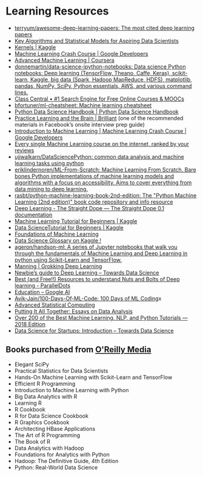 # Learning Resources

* [terryum/awesome-deep-learning-papers: The most cited deep learning papers](https://github.com/terryum/awesome-deep-learning-papers)
* [Key Algorithms and Statistical Models for Aspiring Data Scientists](https://www.kdnuggets.com/2018/04/key-algorithms-statistical-models-aspiring-data-scientists.html)
* [Kernels \| Kaggle](https://www.kaggle.com/kernels?sortBy=votes&group=everyone&pageSize=20)
* [Machine Learning Crash Course  \|  Google Developers](https://developers.google.com/machine-learning/crash-course/?authuser=0)
* [Advanced Machine Learning \| Coursera](https://www.coursera.org/specializations/aml)
* [donnemartin/data-science-ipython-notebooks: Data science Python notebooks: Deep learning \(TensorFlow, Theano, Caffe, Keras\), scikit-learn, Kaggle, big data \(Spark, Hadoop MapReduce, HDFS\), matplotlib, pandas, NumPy, SciPy, Python essentials, AWS, and various command lines.](https://github.com/donnemartin/data-science-ipython-notebooks)
* [Class Central • \#1 Search Engine for Free Online Courses & MOOCs](https://www.class-central.com/)
* [bfortuner/ml-cheatsheet: Machine learning cheatsheet](https://github.com/bfortuner/ml-cheatsheet)
* [Python Data Science Handbook \| Python Data Science Handbook](https://jakevdp.github.io/PythonDataScienceHandbook/)
* [Practice Learning and the Brain \| Brilliant](https://brilliant.org/courses/artificial-neural-networks/learning-and-the-brain/) \(one of the recommended materials in Facebook’s onsite interview prep guide\)
* [Introduction to Machine Learning \| Machine Learning Crash Course \| Google Developers](https://developers.google.com/machine-learning/crash-course/ml-intro)
* [Every single Machine Learning course on the internet, ranked by your reviews](https://medium.freecodecamp.org/every-single-machine-learning-course-on-the-internet-ranked-by-your-reviews-3c4a7b8026c0)
* [ujjwalkarn/DataSciencePython: common data analysis and machine learning tasks using python](https://github.com/ujjwalkarn/DataSciencePython)
* [eriklindernoren/ML-From-Scratch: Machine Learning From Scratch. Bare bones Python implementations of machine learning models and algorithms with a focus on accessibility. Aims to cover everything from data mining to deep learning.](https://github.com/eriklindernoren/ML-From-Scratch)
* [rasbt/python-machine-learning-book-2nd-edition: The "Python Machine Learning \(2nd edition\)" book code repository and info resource](https://github.com/rasbt/python-machine-learning-book-2nd-edition)
* [Deep Learning - The Straight Dope — The Straight Dope 0.1 documentation](https://gluon.mxnet.io/)
* [Machine Learning Tutorial for Beginners \| Kaggle](https://www.kaggle.com/kanncaa1/machine-learning-tutorial-for-beginners)
* [Data ScienceTutorial for Beginners \| Kaggle](https://www.kaggle.com/kanncaa1/data-sciencetutorial-for-beginners/)
* [Foundations of Machine Learning](https://bloomberg.github.io/foml/#home)
* [Data Science Glossary on Kaggle !](https://www.kaggle.com/shivamb/data-science-glossary-on-kaggle)
* [ageron/handson-ml: A series of Jupyter notebooks that walk you through the fundamentals of Machine Learning and Deep Learning in python using Scikit-Learn and TensorFlow.](https://github.com/ageron/handson-ml)
* [Manning \| Grokking Deep Learning](https://www.manning.com/books/grokking-deep-learning?a_aid=grokkingdl&a_bid=32715258)
* [Newbie’s guide to Deep Learning – Towards Data Science](https://towardsdatascience.com/newbies-guide-to-deep-learning-6bf601c5a98e)
* [Best \(and Free!!\) Resources to understand Nuts and Bolts of Deep learning - ParallelDots](https://blog.paralleldots.com/data-science/deep-learning/best-and-free-resources-to-understand-of-deep-learning/)
* [Education – Google AI](https://ai.google/education/)
* [Avik-Jain/100-Days-Of-ML-Code: 100 Days of ML Coding](https://github.com/Avik-Jain/100-Days-Of-ML-Code)x
* [Advanced Statistical Computing](https://leanpub.com/s/owxFA7i6juhTm9U36GYyKQ.pdf)
* [Putting It All Together: Essays on Data Analysis](https://leanpub.com/dataanalysisessays)
* [Over 200 of the Best Machine Learning, NLP, and Python Tutorials — 2018 Edition](https://medium.com/machine-learning-in-practice/over-200-of-the-best-machine-learning-nlp-and-python-tutorials-2018-edition-dd8cf53cb7dc)
* [Data Science for Startups: Introduction – Towards Data Science](https://towardsdatascience.com/data-science-for-startups-introduction-80d022a18aec)



## Books purchased from [O'Reilly Media](https://members.oreilly.com/account/emedia/index) 

* Elegant SciPy
* Practical Statistics for Data Scientists
* Hands-On Machine Learning with Scikit-Learn and TensorFlow
* Efficient R Programming
* Introduction to Machine Learning with Python
* Big Data Analytics with R
* Learning R
* R Cookbook
* R for Data Science Cookbook
* R Graphics Cookbook
* Architecting HBase Applications
* The Art of R Programming
* The Book of R
* Data Analytics with Hadoop
* Foundations for Analytics with Python
* Hadoop: The Definitive Guide, 4th Edition
* Python: Real-World Data Science



